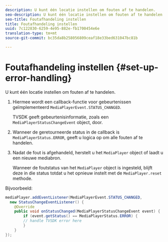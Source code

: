 ```yaml
---
description: U kunt één locatie instellen om fouten af te handelen.
seo-description: U kunt één locatie instellen om fouten af te handelen.
seo-title: Foutafhandeling instellen
title: Foutafhandeling instellen
uuid: 7c122830-6259-4e95-882e-fb1700454e6e
translation-type: tm+mt
source-git-commit: bc35da8b258056809ceaf18e33bed631047bc81b

---
```



# Foutafhandeling instellen {#set-up-error-handling}

U kunt één locatie instellen om fouten af te handelen.

1. Hiermee wordt een callback-functie voor gebeurtenissen geïmplementeerd `MediaPlayerEvent.STATUS_CHANGED`.

   TVSDK geeft gebeurtenisinformatie, zoals een `MediaPlayerStatusChangeEvent` object, door.
1. Wanneer de geretourneerde status in de callback is `MediaPlayerStatus.ERROR`, geeft u logica op om alle fouten af te handelen.
1. Nadat de fout is afgehandeld, herstelt u het `MediaPlayer` object of laadt u een nieuwe mediabron.

   Wanneer de foutstatus van het `MediaPlayer` object is ingesteld, blijft deze in die status totdat u het opnieuw instelt met de `MediaPlayer.reset` methode.

<!--<a id="example_E74BB605ED08450295B8902F1E4BB8F5"></a>-->

Bijvoorbeeld:

```java
mediaPlayer.addEventListener(MediaPlayerEvent.STATUS_CHANGED,  
  new StatusChangeEventListener() { 
    @Override 
    public void onStatusChanged(MediaPlayerStatusChangeEvent event) { 
        if (event.getStatus() == MediaPlayerStatus.ERROR) { 
        // handle TVSDK error here 
        } 
    } 
});
```

